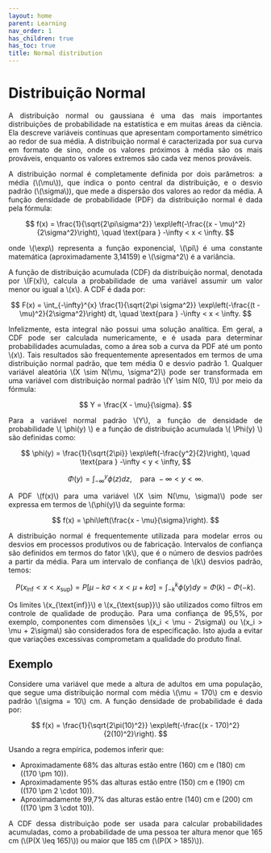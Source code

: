 ```yaml
---
layout: home
parent: Learning
nav_order: 1
has_children: true
has_toc: true
title: Normal distribution
---
```


<!--Don't delete ths script-->
<script src = "https://polyfill.io/v3/polyfill.min.js?features=es6"></script>
<script id = "MathJax-script" async src="https://cdn.jsdelivr.net/npm/mathjax@3/es5/tex-mml-chtml.js"></script>
<!--Don't delete ths script-->

<h1>Distribuição Normal</h1>

<p align="justify">A distribuição normal ou gaussiana é uma das mais importantes distribuições de probabilidade na estatística e em muitas áreas da ciência. Ela descreve variáveis contínuas que apresentam comportamento simétrico ao redor de sua média. A distribuição normal é caracterizada por sua curva em formato de sino, onde os valores próximos à média são os mais prováveis, enquanto os valores extremos são cada vez menos prováveis.</p>

<p align="justify">A distribuição normal é completamente definida por dois parâmetros: a média (\(\mu\)), que indica o ponto central da distribuição, e o desvio padrão (\(\sigma\)), que mede a dispersão dos valores ao redor da média. A função densidade de probabilidade (PDF) da distribuição normal é dada pela fórmula:</p>

$$
f(x) = \frac{1}{\sqrt{2\pi\sigma^2}} \exp\left(-\frac{(x - \mu)^2}{2\sigma^2}\right), \quad \text{para } -\infty < x < \infty.
$$

<p align="justify">onde \(\exp\) representa a função exponencial, \(\pi\) é uma constante matemática (aproximadamente 3,14159) e \(\sigma^2\) é a variância.</p>

<p align="justify">A função de distribuição acumulada (CDF) da distribuição normal, denotada por \(F(x)\), calcula a probabilidade de uma variável assumir um valor menor ou igual a \(x\). A CDF é dada por:</p>

$$
F(x) = \int_{-\infty}^{x} \frac{1}{\sqrt{2\pi \sigma^2}} \exp\left(-\frac{(t - \mu)^2}{2\sigma^2}\right) dt, \quad \text{para } -\infty < x < \infty.
$$

<p align="justify">Infelizmente, esta integral não possui uma solução analítica. Em geral, a CDF pode ser calculada numericamente, e é usada para determinar probabilidades acumuladas, como a área sob a curva da PDF até um ponto \(x\). Tais resultados são frequentemente apresentados em termos de uma distribuição normal padrão, que tem média 0 e desvio padrão 1. Qualquer variável aleatória \(X \sim N(\mu, \sigma^2)\) pode ser transformada em uma variável com distribuição normal padrão \(Y \sim N(0, 1)\) por meio da fórmula:</p>  

$$
Y = \frac{X - \mu}{\sigma}.
$$

<p align="justify">Para a variável normal padrão \(Y\), a função de densidade de probabilidade \( \phi(y) \) e a função de distribuição acumulada \( \Phi(y) \) são definidas como:</p>

$$
\phi(y) = \frac{1}{\sqrt{2\pi}} \exp\left(-\frac{y^2}{2}\right), \quad \text{para } -\infty < y < \infty,
$$

$$
\Phi(y) = \int_{-\infty}^{y} \phi(z) dz, \quad \text{para } -\infty < y < \infty.
$$

<p align="justify">A PDF \(f(x)\) para uma variável \(X \sim N(\mu, \sigma)\) pode ser expressa em termos de \(\phi(y)\) da seguinte forma:</p>

$$
f(x) = \phi\left(\frac{x - \mu}{\sigma}\right).
$$

<p align="justify">A distribuição normal é frequentemente utilizada para modelar erros ou desvios em processos produtivos ou de fabricação. Intervalos de confiança são definidos em termos do fator \(k\), que é o número de desvios padrões a partir da média. Para um intervalo de confiança de \(k\) desvios padrão, temos:</p>

$$
P(x_{\text{inf}} < x < x_{\text{sup}}) = P[\mu - k\sigma < x < \mu + k\sigma] = \int_{-k}^{k} \phi(y) dy = \Phi(k) - \Phi(-k).
$$

<p align="justify">Os limites \(x_{\text{inf}}\) e \(x_{\text{sup}}\) são utilizados como filtros em controle de qualidade de produção. Para uma confiança de 95,5%, por exemplo, componentes com dimensões \(x_i < \mu - 2\sigma\) ou \(x_i > \mu + 2\sigma\) são considerados fora de especificação. Isto ajuda a evitar que variações excessivas comprometam a qualidade do produto final.</p>

<h2>Exemplo</h2>

<p align="justify">Considere uma variável que mede a altura de adultos em uma população, que segue uma distribuição normal com média \(\mu = 170\) cm e desvio padrão \(\sigma = 10\) cm. A função densidade de probabilidade é dada por:</p>

$$
f(x) = \frac{1}{\sqrt{2\pi(10)^2}} \exp\left(-\frac{(x - 170)^2}{2(10)^2}\right).
$$

<p align="justify">Usando a regra empírica, podemos inferir que:</p>

- Aproximadamente 68% das alturas estão entre \(160\) cm e \(180\) cm (\(170 \pm 10\)).
- Aproximadamente 95% das alturas estão entre \(150\) cm e \(190\) cm (\(170 \pm 2 \cdot 10\)).
- Aproximadamente 99,7% das alturas estão entre \(140\) cm e \(200\) cm (\(170 \pm 3 \cdot 10\)).

<p align="justify">A CDF dessa distribuição pode ser usada para calcular probabilidades acumuladas, como a probabilidade de uma pessoa ter altura menor que 165 cm (\(P(X \leq 165)\)) ou maior que 185 cm (\(P(X > 185)\)).</p>
